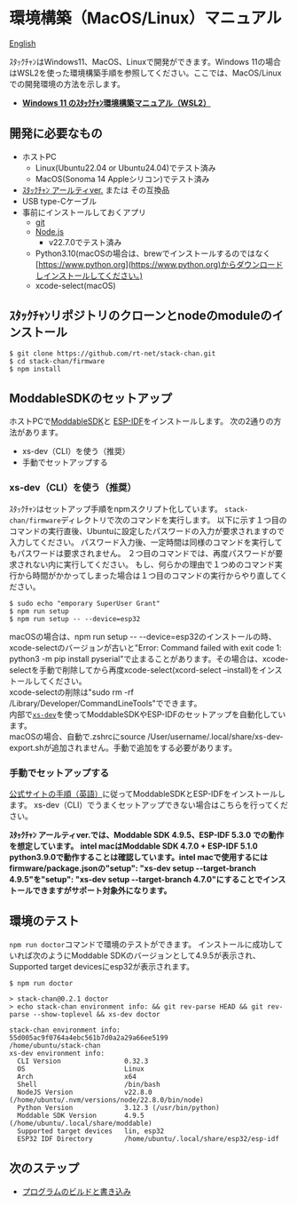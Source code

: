 # 環境構築（MacOS/Linux）マニュアル

[English](./getting-started.md)

ｽﾀｯｸﾁｬﾝはWindows11、MacOS、Linuxで開発ができます。Windows 11の場合はWSL2を使った環境構築手順を参照してください。ここでは、MacOS/Linuxでの開発環境の方法を示します。

* **[Windows 11 のｽﾀｯｸﾁｬﾝ環境構築マニュアル（WSL2）](./getting-started-wsl2_ja.md)**

## 開発に必要なもの

* ホストPC
    * Linux(Ubuntu22.04 or Ubuntu24.04)でテスト済み
    * MacOS(Sonoma 14 Appleシリコン)でテスト済み
* [ｽﾀｯｸﾁｬﾝ アールティver.](https://rt-net.jp/products/rt-stackchan/) または その互換品
* USB type-Cケーブル
* 事前にインストールしておくアプリ
  * [git](https://git-scm.com/)
  * [Node.js](https://nodejs.org/en/)
    * v22.7.0でテスト済み
  * Python3.10(macOSの場合は、brewでインストールするのではなく[https://www.python.org](https://www.python.org)からダウンロードしインストールしてください。)
  * xcode-select(macOS)  

## ｽﾀｯｸﾁｬﾝリポジトリのクローンとnodeのmoduleのインストール

```console
$ git clone https://github.com/rt-net/stack-chan.git
$ cd stack-chan/firmware
$ npm install
```

## ModdableSDKのセットアップ

ホストPCで[ModdableSDK](https://github.com/Moddable-OpenSource/moddable)と
[ESP-IDF](https://docs.espressif.com/projects/esp-idf/en/latest/esp32/get-started/index.html)をインストールします。
次の2通りの方法があります。

- xs-dev（CLI）を使う（推奨）
- 手動でセットアップする

### xs-dev（CLI）を使う（推奨）

ｽﾀｯｸﾁｬﾝはセットアップ手順をnpmスクリプト化しています。
`stack-chan/firmware`ディレクトリで次のコマンドを実行します。
以下に示す１つ目のコマンドの実行直後、Ubuntuに設定したパスワードの入力が要求されますので入力してください。 パスワード入力後、一定時間は同様のコマンドを実行してもパスワードは要求されません。 ２つ目のコマンドでは、再度パスワードが要求されない内に実行してください。 もし、何らかの理由で１つめのコマンド実行から時間がかかってしまった場合は１つ目のコマンドの実行からやり直してください。

```console
$ sudo echo "emporary SuperUser Grant"
$ npm run setup
$ npm run setup -- --device=esp32
```
macOSの場合は、npm run setup -- --device=esp32のインストールの時、xcode-selectのバージョンが古いと"Error: Command failed with exit code 1: python3 -m pip install pyserial"で止まることがあります。その場合は、xcode-selectを手動で削除してから再度xcode-select(xcord-select –install)をインストールしてください。  
xcode-selectの削除は"sudo rm -rf /Library/Developer/CommandLineTools"でできます。  
内部で[`xs-dev`](https://github.com/HipsterBrown/xs-dev)を使ってModdableSDKやESP-IDFのセットアップを自動化しています。  
macOSの場合、自動で.zshrcにsource /User/username/.local/share/xs-dev-export.shが追加されません。手動で追加をする必要があります。

### 手動でセットアップする

[公式サイトの手順（英語）](https://github.com/Moddable-OpenSource/moddable/blob/public/documentation/Moddable%20SDK%20-%20Getting%20Started.md)に従ってModdableSDKとESP-IDFをインストールします。
xs-dev（CLI）でうまくセットアップできない場合はこちらを行ってください。

**ｽﾀｯｸﾁｬﾝ アールティver.では、Moddable SDK 4.9.5、ESP-IDF 5.3.0 での動作を想定しています。**
**intel macはModdable SDK 4.7.0 + ESP-IDF 5.1.0 python3.9.0で動作することは確認しています。intel macで使用するにはfirmware/package.jsonの"setup": "xs-dev setup --target-branch 4.9.5"を"setup": "xs-dev setup --target-branch 4.7.0"にすることでインストールできますがサポート対象外になります。**


## 環境のテスト

`npm run doctor`コマンドで環境のテストができます。
インストールに成功していれば次のようにModdable SDKのバージョンとして4.9.5が表示され、Supported target devicesにesp32が表示されます。

```console
$ npm run doctor

> stack-chan@0.2.1 doctor
> echo stack-chan environment info: && git rev-parse HEAD && git rev-parse --show-toplevel && xs-dev doctor

stack-chan environment info:
55d005ac9f0764a4ebc561b7d0a2a29a66ee5199
/home/ubuntu/stack-chan
xs-dev environment info:
  CLI Version                0.32.3
  OS                         Linux
  Arch                       x64
  Shell                      /bin/bash
  NodeJS Version             v22.8.0 (/home/ubuntu/.nvm/versions/node/22.8.0/bin/node)
  Python Version             3.12.3 (/usr/bin/python)
  Moddable SDK Version       4.9.5 (/home/ubuntu/.local/share/moddable)
  Supported target devices   lin, esp32
  ESP32 IDF Directory        /home/ubuntu/.local/share/esp32/esp-idf
```

## 次のステップ

- [プログラムのビルドと書き込み](./flashing-firmware_ja.md)
